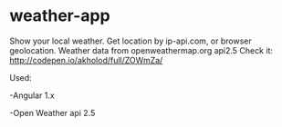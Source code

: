 # weather-app
Show your local weather.
Get location by ip-api.com, or browser geolocation.
Weather data from openweathermap.org api2.5
Check it: http://codepen.io/akholod/full/ZOWmZa/

Used: 

-Angular 1.x

-Open Weather api 2.5
